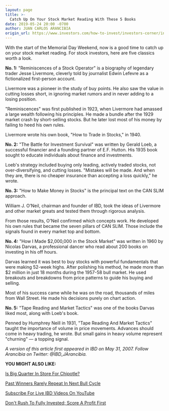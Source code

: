 ```yaml
---
layout: page
title: >-
  Catch Up On Your Stock Market Reading With These 5 Books
date: 2019-05-24 20:00 -0700
author: JUAN CARLOS ARANCIBIA
origin_url: https://www.investors.com/how-to-invest/investors-corner/investing-books/
---
```


With the start of the Memorial Day Weekend, now is a good time to catch up on your stock market reading. For stock investors, here are five classics worth a look.

**No. 1:** "Reminiscences of a Stock Operator" is a biography of legendary trader Jesse Livermore, cleverly told by journalist Edwin Lefevre as a fictionalized first-person account.

Livermore was a pioneer in the study of buy points. He also saw the value in cutting losses short, in ignoring market rumors and in never adding to a losing position.

"Reminiscences" was first published in 1923, when Livermore had amassed a large wealth following his principles. He made a bundle after the 1929 market crash by short-selling stocks. But he later lost most of his money by failing to heed his own rules.

Livermore wrote his own book, "How to Trade in Stocks," in 1940.

**No. 2:** "The Battle for Investment Survival" was written by Gerald Loeb, a successful financier and a founding partner of E.F. Hutton. His 1935 book sought to educate individuals about finance and investments.

Loeb's strategy included buying only leading, actively traded stocks, not over-diversifying, and cutting losses. "Mistakes will be made. And when they are, there is no cheaper insurance than accepting a loss quickly," he wrote.

**No. 3:** "How to Make Money in Stocks" is the principal text on the CAN SLIM approach.

William J. O'Neil, chairman and founder of IBD, took the ideas of Livermore and other market greats and tested them through rigorous analysis.

From those results, O'Neil confirmed which concepts work. He developed his own rules that became the seven pillars of CAN SLIM. Those include the signals found in every market top and bottom.

**No. 4:** "How I Made \$2,000,000 in the Stock Market" was written in 1960 by Nicolas Darvas, a professional dancer who read about 200 books on investing in his off hours.

Darvas learned it was best to buy stocks with powerful fundamentals that were making 52-week highs. After polishing his method, he made more than \$2 million in just 18 months during the 1957-58 bull market. He used breakouts and breakdowns from price patterns to guide his buying and selling.

Most of his success came while he was on the road, thousands of miles from Wall Street. He made his decisions purely on chart action.

**No. 5:** "Tape Reading and Market Tactics" was one of the books Darvas liked most, along with Loeb's book.

Penned by Humphrey Neill in 1931, "Tape Reading And Market Tactics" taught the importance of volume in price movements. Advances should come in heavy trading, he wrote. But small gains in heavy volume represent "churning" — a topping signal.

_A version of this article first appeared in IBD on May 31, 2007. Follow Arancibia on Twitter: @IBD_JArancibia._

**YOU MIGHT ALSO LIKE:**

[Is Big Quarter In Store For Chipotle?](https://www.investors.com/research/earnings-preview/options-trading-earnings-chipotle-stock-eli-lilly-stock/)

[Past Winners Rarely Repeat In Next Bull Cycle](https://www.investors.com/how-to-invest/investors-corner/bull-market-leaders/)

[Subscribe For Live IBD Videos On YouTube](https://www.youtube.com/investorsbusinessdaily)

[Don't Rush To Fully Invested; Score A Profit First](https://www.investors.com/how-to-invest/investors-corner/dont-rush-to-get-fully-invested-score-a-profit-first/)


